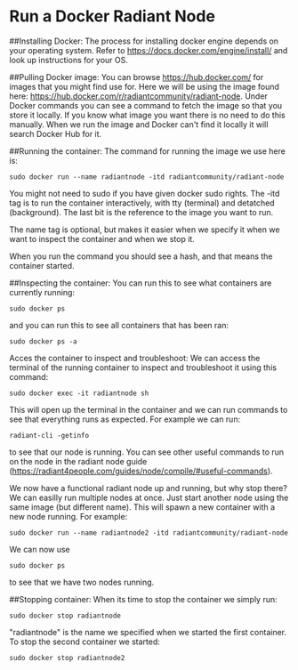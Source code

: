 # Run a Docker Radiant Node

##Installing Docker:
The process for installing docker engine depends on your operating system. 
Refer to https://docs.docker.com/engine/install/ and look up instructions for your OS.

##Pulling Docker image:
You can browse https://hub.docker.com/ for images that you might find use for. Here we will be using the image found here: 
https://hub.docker.com/r/radiantcommunity/radiant-node.
Under Docker commands you can see a command to fetch the image so that you store it locally. 
If you know what image you want there is no need to do this manually. 
When we run the image and Docker can't find it locally it will search Docker Hub for it.

##Running the container:
The command for running the image we use here is:

```
sudo docker run --name radiantnode -itd radiantcommunity/radiant-node
```

You might not need to sudo if you have given docker sudo rights. 
The -itd tag is to run the container interactively, with tty (terminal) and detatched (background). 
The last bit is the reference to the image you want to run.

The name tag is optional, but makes it easier when we specify it when we want to inspect the container and when we stop it.

When you run the command you should see a hash, and that means the container started.

##Inspecting the container:
You can run this to see what containers are currently running:

```
sudo docker ps
```

and you can run this to see all containers that has been ran:

```
sudo docker ps -a
```

Acces the container to inspect and troubleshoot:
We can access the terminal of the running container to inspect and troubleshoot it using this command:

```
sudo docker exec -it radiantnode sh
```

This will open up the terminal in the container and we can run commands to see that everything runs as expected. 
For example we can run: 

```
radiant-cli -getinfo 
```

to see that our node is running.
You can see other useful commands to run on the node in the radiant node guide (https://radiant4people.com/guides/node/compile/#useful-commands).

We now have a functional radiant node up and running, but why stop there? 
We can easilly run multiple nodes at once. Just start another node using the same image (but different name). 
This will spawn a new container with a new node running. For example:

```
sudo docker run --name radiantnode2 -itd radiantcommunity/radiant-node
```

We can now use

```
sudo docker ps
```

to see that we have two nodes running.

##Stopping container:
When its time to stop the container we simply run: 

```
sudo docker stop radiantnode
```

"radiantnode" is the name we specified when we started the first container. To stop the second container we started:

```
sudo docker stop radiantnode2
```

